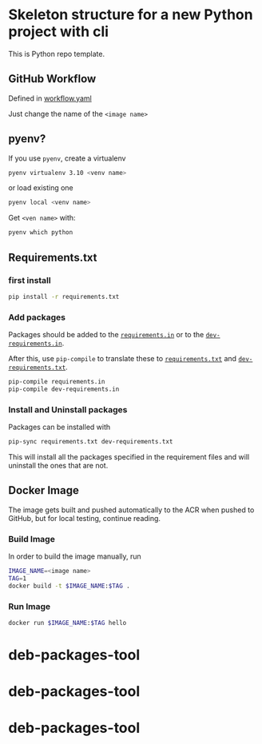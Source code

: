 # Skeleton structure for a new Python project with cli

This is Python repo template.

## GitHub Workflow

Defined in [workflow.yaml](.github/workflow/workflow.yaml)

Just change the name of the `<image name>`

## pyenv?

If you use `pyenv`, create a virtualenv

```bash
pyenv virtualenv 3.10 <venv name>
```

or load existing one

```bash
pyenv local <venv name>
```

Get `<ven name>` with:

```bash
pyenv which python
```

## Requirements.txt

### first install

```bash
pip install -r requirements.txt
```

### Add packages

Packages should be added to the [`requirements.in`](requirements.in) or to the [`dev-requirements.in`](dev-requirements.in).

After this, use `pip-compile` to translate these to [`requirements.txt`](requirements.txt) and [`dev-requirements.txt`](dev-requirements.txt).

```bash
pip-compile requirements.in
pip-compile dev-requirements.in
```

### Install and Uninstall packages

Packages can be installed with

```bash
pip-sync requirements.txt dev-requirements.txt
```

This will install all the packages specified in the requirement files and will uninstall the ones that are not.


## Docker Image

The image gets built and pushed automatically to the ACR when pushed to GitHub, but for local testing, continue reading.


### Build Image

In order to build the image manually, run

```bash
IMAGE_NAME=<image name>
TAG=1
docker build -t $IMAGE_NAME:$TAG .
```

### Run Image

```bash
docker run $IMAGE_NAME:$TAG hello
```
# deb-packages-tool
# deb-packages-tool
# deb-packages-tool
